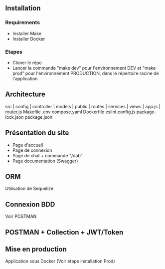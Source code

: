 ## Installation
### Requirements
- Installer Make
- Installer Docker
### Etapes
- Cloner le répo
- Lancer la commande "make dev" pour l'environnement DEV et "make prod" pour l'environnement PRODUCTION, dans le répertoire racine de l'application

## Architecture
src
  |  config
  |  controller
  |  models
  |  public
  |  routes
  |  services
  |  views
  |  app.js
  |  router.js
Makefile
.env
compose.yaml
Dockerfile
eslint.config.js
package-lock.json
package.json

## Présentation du site
- Page d'accueil 
- Page de connexion
- Page de chat + commande "/dab"
- Page documentation (Swagger)

## ORM 
Utilisation de Sequelize

## Connexion BDD
Voir POSTMAN

## POSTMAN + Collection + JWT/Token

## Mise en production
Application sous Docker (Voir étape installation Prod)
